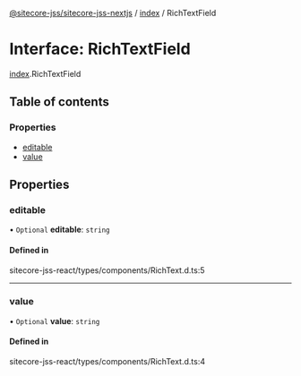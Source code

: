 [@sitecore-jss/sitecore-jss-nextjs](../README.md) / [index](../modules/index.md) / RichTextField

# Interface: RichTextField

[index](../modules/index.md).RichTextField

## Table of contents

### Properties

- [editable](index.RichTextField.md#editable)
- [value](index.RichTextField.md#value)

## Properties

### editable

• `Optional` **editable**: `string`

#### Defined in

sitecore-jss-react/types/components/RichText.d.ts:5

___

### value

• `Optional` **value**: `string`

#### Defined in

sitecore-jss-react/types/components/RichText.d.ts:4

